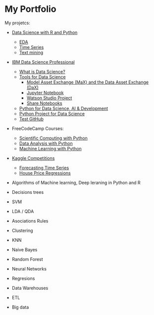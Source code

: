 # My Portfolio
My projetcs:
- [Data Science with R and Python](https://github.com/FacuJulia/Diploma-in-Data-Science-with-R-and-Python)
  * [EDA](https://github.com/FacuJulia/Diploma-in-Data-Science-with-R-and-Python/tree/main/Projects/Python/Python-Projects/EDA)
  * [Time Series](https://github.com/FacuJulia/Diploma-in-Data-Science-with-R-and-Python/tree/main/Projects/Python/Python-Projects/Time-Series)
  * [Text mining](https://github.com/FacuJulia/Diploma-in-Data-Science-with-R-and-Python/tree/main/Projects/Python/Python-Projects/Text-Mining)
  
- [IBM Data Science Professional](https://github.com/FacuJulia/IBM-Data-Science-Professional-Certificate)
  * [What is Data Science?](https://github.com/FacuJulia/IBM-Data-Science-Professional-Certificate/tree/main/Course%201)
  * [Tools for Data Science](https://github.com/FacuJulia/IBM-Data-Science-Professional-Certificate/tree/main/Course%202)
    - [Model Asset Exchange (MaX) and the Data Asset Exchange (DaX)](https://github.com/FacuJulia/IBM-Data-Science-Professional-Certificate/blob/main/Course%202/Module%201/Readme.md)
    - [Jupyter Notebook](https://github.com/FacuJulia/IBM-Data-Science-Professional-Certificate/tree/main/Course%202/Module%202)
    - [Watson Studio Project](https://github.com/FacuJulia/IBM-Data-Science-Professional-Certificate/tree/main/Course%202/Module%203)
    - [Share Notebooks](https://github.com/FacuJulia/IBM-Data-Science-Professional-Certificate/tree/main/Course%202/Module%204)
  * [Python for Data Science, AI & Development](https://github.com/FacuJulia/IBM-Data-Science-Professional-Certificate/tree/main/Course%204)
  * [Python Project for Data Science](https://github.com/FacuJulia/IBM-Data-Science-Professional-Certificate/tree/main/Course%205)
  * [Test GitHub](https://github.com/FacuJulia/testrepo)
  
- FreeCodeCamp Courses:
  * [Scientific Computing with Python](https://github.com/FacuJulia/Scientific-Computing-with-Python-Certification)
  * [Data Analysis with Python](https://github.com/FacuJulia/Data-Analysis-with-Python-Certification)
  * [Machine Learning with Python](https://github.com/FacuJulia/Machine-Learning-with-Python-Certification)
  
- [Kaggle Competitions](https://github.com/FacuJulia/Kaggle-competitions)
  * [Forecasting Time Series](https://github.com/FacuJulia/Kaggle-competitions/tree/main/Forecasting)
  * [House Price Regressions](https://github.com/FacuJulia/Kaggle-competitions/tree/main/House-Price)
  
- Algorithms of Machine learning, Deep leraning in Python and R
- Decisions trees
- SVM
- LDA / QDA
- Asociations Rules
- Clustering
- KNN
- Naive Bayes
- Random Forest
- Neural Networks
- Regresions
- Data Warehouses
- ETL
- Big data
